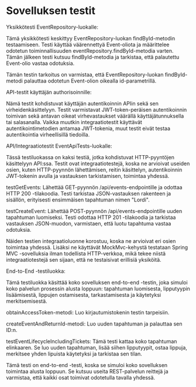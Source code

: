 # Sovelluksen testit


Yksikkötesti EventRepository-luokalle:

Tämä yksikkötesti keskittyy EventRepository-luokan findById-metodin testaamiseen. Testi käyttää väärennettyä Event-oliota ja määrittelee odotetun toiminnallisuuden eventRepository.findById-metodia varten. Tämän jälkeen testi kutsuu findById-metodia ja tarkistaa, että palautettu Event-olio vastaa odotuksia.

Tämän testin tarkoitus on varmistaa, että EventRepository-luokan findById-metodi palauttaa odotetun Event-olion oikealla id-parametrillä.



API-testit käyttäjän authorisoinnille:

Nämä testit kohdistuvat käyttäjän autentikoinnin APIin sekä sen virheidenkäsittelyyn. Testit varmistavat JWT-token-peräisen autentikoinnin toimivan sekä antavan oikeat virhevastaukset väärällä käyttäjätunnuksella tai salasanalla. Vaikka muutkin integraatiotestit käyttävät autentikointimetodien antamaa JWT-tokenia, muut testit eivät testaa autentikointia virheellisillä tiedoilla.



API/Integraatiotestit EventApiTests-luokalle:

Tässä testiluokassa on kaksi testiä, jotka kohdistuvat HTTP-pyyntöjen käsittelyyn API:ssa. Testit ovat integraatiotestejä, koska ne arvioivat useiden osien, kuten HTTP-pyynnön lähettämisen, reitin käsittelyn, autentikoinnin JWT-tokenin avulla ja vastauksen tarkistamisen, toimintaa yhdessä.

testGetEvents: Lähettää GET-pyynnön /api/events-endpointille ja odottaa HTTP 200 -tilakoodia. Testi tarkistaa JSON-vastauksen rakenteen ja sisällön, erityisesti ensimmäisen tapahtuman nimen "Lordi".



testCreateEvent: Lähettää POST-pyynnön /api/events-endpointille uuden tapahtuman luomiseksi. Testi odottaa HTTP 201 -tilakoodia ja tarkistaa vastauksen JSON-muodon, varmistaen, että luotu tapahtuma vastaa odotuksia.

Näiden testien integraatioluonne korostuu, koska ne arvioivat eri osien toimintaa yhdessä. Lisäksi ne käyttävät MockMvc-kehystä testataan Spring MVC -sovelluksia ilman todellista HTTP-verkkoa, mikä tekee niistä integraatiotestejä sen sijaan, että ne testaisivat erillisiä yksiköitä.



End-to-End -testiluokka:



Tämä testiluokka käsittää koko sovelluksen end-to-end -testin, joka simuloi koko palvelun prosessin alusta loppuun: tapahtuman luomisesta, lipputyypin lisäämisestä, lippujen ostamisesta, tarkastamisesta ja käytetyksi merkitsemisestä.

obtainAccessToken-metodi: Luo kirjautumistokenin testin tarpeisiin.

createEventAndReturnId-metodi: Luo uuden tapahtuman ja palauttaa sen ID:n.

testEventLifecycleIncludingTickets: Tämä testi kattaa koko tapahtuman elinkaaren. Se luo uuden tapahtuman, lisää siihen lipputyypit, ostaa lippuja, merkitsee yhden lipuista käytetyksi ja tarkistaa sen tilan.

Tämä testi on end-to-end -testi, koska se simuloi koko sovelluksen toimintaa alusta loppuun. Se kutsuu useita REST-palvelun reittejä ja varmistaa, että kaikki osat toimivat odotetulla tavalla yhdessä. 